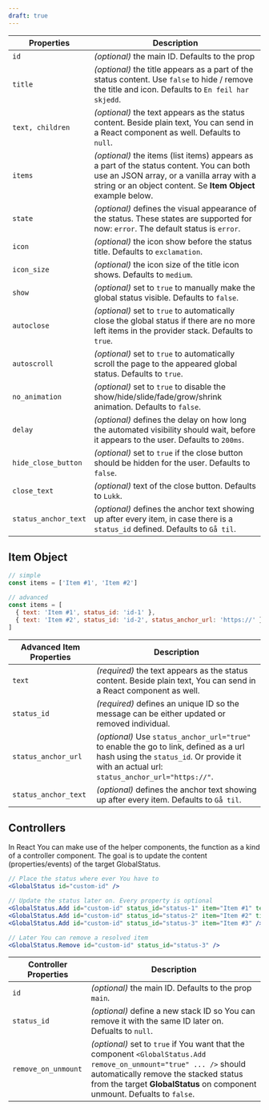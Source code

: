 ```yaml
---
draft: true
---
```


| Properties           | Description                                                                                                                                                                                           |
| -------------------- | ----------------------------------------------------------------------------------------------------------------------------------------------------------------------------------------------------- |
| `id`                 | _(optional)_ the main ID. Defaults to the prop                                                                                                                                                        |
| `title`              | _(optional)_ the title appears as a part of the status content. Use `false` to hide / remove the title and icon. Defaults to `En feil har skjedd`.                                                    |
| `text, children`     | _(optional)_ the text appears as the status content. Beside plain text, You can send in a React component as well. Defaults to `null`.                                                                |
| `items`              | _(optional)_ the items (list items) appears as a part of the status content. You can both use an JSON array, or a vanilla array with a string or an object content. Se **Item Object** example below. |
| `state`              | _(optional)_ defines the visual appearance of the status. These states are supported for now: `error`. The default status is `error`.                                                                 |
| `icon`               | _(optional)_ the icon show before the status title. Defaults to `exclamation`.                                                                                                                        |
| `icon_size`          | _(optional)_ the icon size of the title icon shows. Defaults to `medium`.                                                                                                                             |
| `show`               | _(optional)_ set to `true` to manually make the global status visible. Defaults to `false`.                                                                                                           |
| `autoclose`          | _(optional)_ set to `true` to automatically close the global status if there are no more left items in the provider stack. Defaults to `true`.                                                        |
| `autoscroll`         | _(optional)_ set to `true` to automatically scroll the page to the appeared global status. Defaults to `true`.                                                                                        |
| `no_animation`       | _(optional)_ set to `true` to disable the show/hide/slide/fade/grow/shrink animation. Defaults to `false`.                                                                                            |
| `delay`              | _(optional)_ defines the delay on how long the automated visibility should wait, before it appears to the user. Defaults to `200ms`.                                                                  |
| `hide_close_button`  | _(optional)_ set to `true` if the close button should be hidden for the user. Defaults to `false`.                                                                                                    |
| `close_text`         | _(optional)_ text of the close button. Defaults to `Lukk`.                                                                                                                                            |
| `status_anchor_text` | _(optional)_ defines the anchor text showing up after every item, in case there is a `status_id` defined. Defaults to `Gå til`.                                                                       |

## Item Object

```js
// simple
const items = ['Item #1', 'Item #2']

// advanced
const items = [
  { text: 'Item #1', status_id: 'id-1' },
  { text: 'Item #2', status_id: 'id-2', status_anchor_url: 'https://' }
]
```

| Advanced Item Properties | Description                                                                                                                                                                          |
| ------------------------ | ------------------------------------------------------------------------------------------------------------------------------------------------------------------------------------ |
| `text`                   | _(required)_ the text appears as the status content. Beside plain text, You can send in a React component as well.                                                                   |
| `status_id`              | _(required)_ defines an unique ID so the message can be either updated or removed individual.                                                                                        |
| `status_anchor_url`      | _(optional)_ Use `status_anchor_url="true"` to enable the go to link, defined as a url hash using the `status_id`. Or provide it with an actual url: `status_anchor_url="https://"`. |
| `status_anchor_text`     | _(optional)_ defines the anchor text showing up after every item. Defaults to `Gå til`.                                                                                              |

## Controllers

In React You can make use of the helper components, the function as a kind of a controller component.
The goal is to update the content (properties/events) of the target GlobalStatus.

```jsx
// Place the status where ever You have to
<GlobalStatus id="custom-id" />

// Update the status later on. Every property is optional
<GlobalStatus.Add id="custom-id" status_id="status-1" item="Item #1" text="New Text" />
<GlobalStatus.Add id="custom-id" status_id="status-2" item="Item #2" title="New Titel" />
<GlobalStatus.Add id="custom-id" status_id="status-3" item="Item #3" />

// Later You can remove a resolved item
<GlobalStatus.Remove id="custom-id" status_id="status-3" />
```

| Controller Properties | Description                                                                                                                                                                                                                              |
| --------------------- | ---------------------------------------------------------------------------------------------------------------------------------------------------------------------------------------------------------------------------------------- |
| `id`                  | _(optional)_ the main ID. Defaults to the prop `main`.                                                                                                                                                                                   |
| `status_id`           | _(optional)_ define a new stack ID so You can remove it with the same ID later on. Defualts to `null`.                                                                                                                                   |
| `remove_on_unmount`   | _(optional)_ set to `true` if You want that the component `<GlobalStatus.Add remove_on_unmount="true" ... />` should automatically remove the stacked status from the target **GlobalStatus** on component unmount. Defualts to `false`. |
